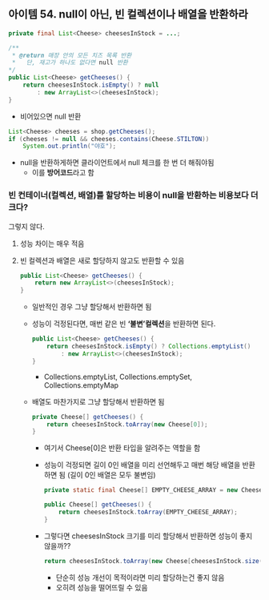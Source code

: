 ## 아이템 54. null이 아닌, 빈 컬렉션이나 배열을 반환하라

```java
private final List<Cheese> cheesesInStock = ...;

/**
 * @return 매장 안의 모든 치즈 목록 반환
 *   단, 재고가 하나도 없다면 null 반환
*/
public List<Cheese> getCheeses() {
	return cheesesInStock.isEmpty() ? null
		: new ArrayList<>(cheesesInStock);
}
```

- 비어있으면 null 반환

```java
List<Cheese> cheeses = shop.getCheeses();
if (cheeses != null && cheeses.contains(Cheese.STILTON))
	System.out.println("야호");
```

- null을 반환하게하면 클라이언트에서 null 체크를 한 번 더 해줘야됨
    - 이를 **방어코드**라고 함

### 빈 컨테이너(컬렉션, 배열)를 할당하는 비용이 null을 반환하는 비용보다 더 크다?

그렇지 않다.

1. 성능 차이는 매우 적음
2. 빈 컬렉션과 배열은 새로 할당하지 않고도 반환할 수 있음

    ```java
    public List<Cheese> getCheeses() {
        return new ArrayList<>(cheesesInStock);
    }
    ```

    - 일반적인 경우 그냥 할당해서 반환하면 됨
    - 성능이 걱정된다면, 매번 같은 빈 **‘불변’컬렉션**을 반환하면 된다.

        ```java
        public List<Cheese> getCheeses() {
            return cheesesInStock.isEmpty() ? Collections.emptyList()
                : new ArrayList<>(cheesesInStock);
        }
        ```

        - Collections.emptyList, Collections.emptySet, Collections.emptyMap

    - 배열도 마찬가지로 그냥 할당해서 반환하면 됨

        ```java
        private Cheese[] getCheeses() {
            return cheesesInStock.toArray(new Cheese[0]);
        }
        ```

        - 여기서 Cheese[0]은 반환 타입을 알려주는 역할을 함
        - 성능이 걱정되면 길이 0인 배열을 미리 선언해두고 매번 해당 배열을 반환하면 됨 (길이 0인 배열은 모두 불변임)

            ```java
            private static final Cheese[] EMPTY_CHEESE_ARRAY = new Cheese[0];
            
            public Cheese[] getCheeses() {
                return cheesesInStock.toArray(EMPTY_CHEESE_ARRAY);
            }
            ```
        - 그렇다면 cheesesInStock 크기를 미리 할당해서 반환하면 성능이 좋지 않을까??
          ```java
          return cheesesInStock.toArray(new Cheese[cheesesInStock.size()]);
          ```
          - 단순히 성능 개선이 목적이라면 미리 할당하는건 좋지 않음
          - 오히려 성능을 떨어뜨릴 수 있음